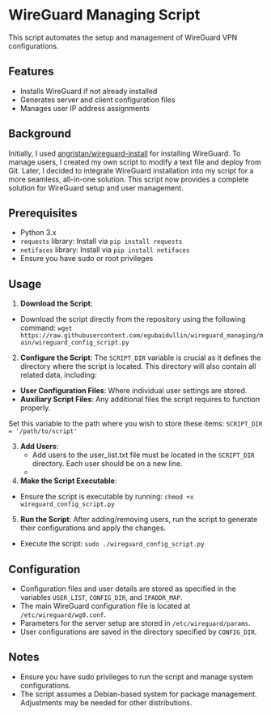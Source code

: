 # WireGuard Managing Script

This script automates the setup and management of WireGuard VPN configurations.

## Features

- Installs WireGuard if not already installed
- Generates server and client configuration files
- Manages user IP address assignments

## Background

Initially, I used [angristan/wireguard-install](https://github.com/angristan/wireguard-install) for installing WireGuard. To manage users, I created my own script to modify a text file and deploy from Git. Later, I decided to integrate WireGuard installation into my script for a more seamless, all-in-one solution. This script now provides a complete solution for WireGuard setup and user management.

## Prerequisites

- Python 3.x
- `requests` library: Install via `pip install requests`
- `netifaces` library: Install via `pip install netifaces`
- Ensure you have sudo or root privileges

## Usage

1. **Download the Script**:
- Download the script directly from the repository using the following command: `wget https://raw.githubusercontent.com/egubaidullin/wireguard_managing/main/wireguard_config_script.py`

2. **Configure the Script**:
The `SCRIPT_DIR` variable is crucial as it defines the directory where the script is located. This directory will also contain all related data, including:

- **User Configuration Files**: Where individual user settings are stored.
- **Auxiliary Script Files**: Any additional files the script requires to function properly.

Set this variable to the path where you wish to store these items: `SCRIPT_DIR = '/path/to/script'`

3. **Add Users**:
   - Add users to the user_list.txt file must be located in the `SCRIPT_DIR` directory. Each user should be on a new line.
   - 
4.  **Make the Script Executable**:
   - Ensure the script is executable by running: `chmod +x wireguard_config_script.py`

5.  **Run the Script**:
   After adding/removing users, run the script to generate their configurations and apply the changes.
   - Execute the script: `sudo ./wireguard_config_script.py`

## Configuration

- Configuration files and user details are stored as specified in the variables `USER_LIST`, `CONFIG_DIR`, and `IPADDR_MAP`.
- The main WireGuard configuration file is located at `/etc/wireguard/wg0.conf`.
- Parameters for the server setup are stored in `/etc/wireguard/params`.
- User configurations are saved in the directory specified by `CONFIG_DIR`.

## Notes

- Ensure you have sudo privileges to run the script and manage system configurations.
- The script assumes a Debian-based system for package management. Adjustments may be needed for other distributions.
